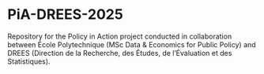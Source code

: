 # PiA-DREES-2025
Repository for the Policy in Action project conducted in collaboration between École Polytechnique (MSc Data &amp; Economics for Public Policy) and DREES (Direction de la Recherche, des Études, de l’Évaluation et des Statistiques).
